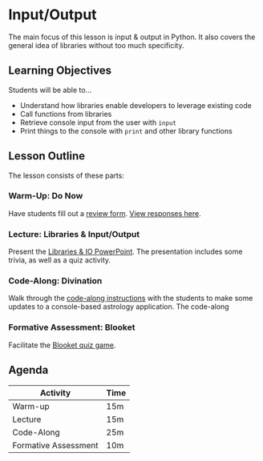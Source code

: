 # Input/Output
The main focus of this lesson is input & output in Python. It also covers the general idea of libraries without too much specificity.

## Learning Objectives
Students will be able to...

- Understand how libraries enable developers to leverage existing code
- Call functions from libraries
- Retrieve console input from the user with `input`
- Print things to the console with `print` and other library functions

## Lesson Outline
The lesson consists of these parts:

### Warm-Up: Do Now
Have students fill out a [review form](https://forms.office.com/r/vPuB3qPpxT). [View responses here](https://forms.office.com/Pages/DesignPage.aspx?fragment=FormId%3DiNuljKul90il4EzlCTX4B33juYEmlJlJpIkctSGCv9RUQUNBRVNCOElPSEdKUzg1RDFJNUxGMDBDRC4u%26Token%3D4c1cb9335ac7469b8ada1c0c4bcabb00).

### Lecture: Libraries & Input/Output
Present the [Libraries & IO PowerPoint](LibrariesIO.pptx). The presentation includes some trivia, as well as a quiz activity.

### Code-Along: Divination
Walk through the [code-along instructions](CodeAlongDivination.md) with the students to make some updates to a console-based astrology application. The code-along

### Formative Assessment: Blooket
Facilitate the [Blooket quiz game](https://dashboard.blooket.com/set/6525ab1d9e4a12863768122a).

## Agenda

| Activity | Time |
|-|-|
| Warm-up | 15m |
| Lecture | 15m |
| Code-Along | 25m |
| Formative Assessment | 10m |
